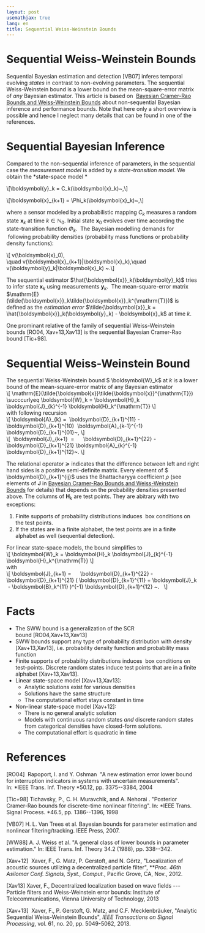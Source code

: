 ```yaml
---
layout: post
usemathjax: true
lang: en
title: Sequential Weiss-Weinstein Bounds
---
```


# Sequential Weiss-Weinstein Bounds

Sequential Bayesian estimation and detection \[VB07\] inferes temporal evolving *states* in contrast to non-evolving parameters. The sequential Weiss-Weinstein bound is a lower bound on the mean-square-error matrix of *any* Bayesian estimator. This article is based on  [Bayesian Cramer-Rao Bounds and Weiss-Weinstein Bounds](node/200) about non-sequential Bayesian inference and performance bounds. Note that here only a short overview is possible and hence I neglect many details that can be found in one of the references. 

# Sequential Bayesian Inference

Compared to the non-sequential inference of parameters, in the sequential case the *measurement model* is added by a *state-transition model*. We obtain the *state-space model *

\\\[\\boldsymbol{y}\_k = C_k(\\boldsymbol{x}\_k)\~,\\\]

\\\[\\boldsymbol{x}\_{k+1} = \\Phi_k(\\boldsymbol{x}\_k)\~,\\\]

where a sensor modeled by a probabilistic mapping $C_k$ measures a random state $\boldsymbol{x}_k$ at time $k \in \mathbb{N}_0$. Initial state $\boldsymbol{x}_0$ evolves over time according the state-transition function $\Phi_k$.  The Bayesian modelling demands for  following probability densities (probability mass functions or probability density functions):

\\\[ v(\\boldsymbol{x}\_0), \\quad v(\\boldsymbol{x}\_{k+1}\|\\boldsymbol{x}\_k),\\quad v(\\boldsymbol{y}\_k\|\\boldsymbol{x}\_k) \~.\\\]

The sequential estimator $\hat{\boldsymbol{x}}_k(\boldsymbol{y}_k)$ tries to infer state $\boldsymbol{x}_k$ using measurements $\boldsymbol{y}_k$.  The mean-square-error matrix $\mathrm{E}(\tilde{\boldsymbol{x}}_k\tilde{\boldsymbol{x}}_k^{\mathrm{T}})$ is defined as the *estimation error* $\tilde{\boldsymbol{x}}_k = \hat{\boldsymbol{x}}_k(\boldsymbol{y}_k) - \boldsymbol{x}_k$ at time $k$.

One prominant relative of the family of sequential Weiss-Weinstein bounds \[RO04, Xav+13,Xav13\] is the sequential Bayesian Cramer-Rao bound \[Tic+98\].

# Sequential Weiss-Weinstein Bound

The sequential Weiss-Weinstein bound \$ \\boldsymbol{W}\_k\$ at $k$ is a lower bound of the mean-square-error matrix of any Bayesian estimator \
\\\[ \\mathrm{E}(\\tilde{\\boldsymbol{x}}\\tilde{\\boldsymbol{x}}^{\\mathrm{T}}) \\succcurlyeq \\boldsymbol{W}\_k = \\boldsymbol{H}\_k \\boldsymbol{J}\_{k}^{-1} \\boldsymbol{H}\_k^{\\mathrm{T}} \\\]\
with following recursion\
\\\[ \\boldsymbol{A}\_{k} =  \\boldsymbol{D}\_{k+1}^{11} - \\boldsymbol{D}\_{k+1}^{10}  \\boldsymbol{A}\_{k-1}^{-1} \\boldsymbol{D}\_{k+1}^{01}\~, \\\]\
\\\[  \\boldsymbol{J}\_{k+1}  =      \\boldsymbol{D}\_{k+1}^{22} - \\boldsymbol{D}\_{k+1}^{21} \\boldsymbol{A}\_{k}^{-1} \\boldsymbol{D}\_{k+1}^{12}\~. \\\]    

The relational operator $\succcurlyeq$ indicates that the difference between left and right hand sides is a positive semi-definite matrix. Every element of \$ \\boldsymbol{D}\_{k+1}^{ij}\$ uses the Bhattacharyya coefficient $\rho$ (see elements of $\boldsymbol{J}$ in [Bayesian Cramer-Rao Bounds and Weiss-Weinstein Bounds](node/200) for details) that depends on the probability densities presented above. The columns of $\boldsymbol{H}_k$ are test points. They are abitrary with two exceptions:

1.  Finite supports of probability distributions induces  box conditions on the test points. 
2.  If the states are in a finite alphabet, the test points are in a finite alphabet as well (sequential detection). 

For linear state-space models, the bound simplifies to \
\\\[ \\boldsymbol{W}\_k = \\boldsymbol{H}\_k \\boldsymbol{J}\_{k}^{-1} \\boldsymbol{H}\_k^{\\mathrm{T}} \\\] \
with\
\\\[ \\boldsymbol{J}\_{k+1} =      \\boldsymbol{D}\_{k+1}^{22} - \\boldsymbol{D}\_{k+1}^{21} ( \\boldsymbol{D}\_{k+1}^{11} + \\boldsymbol{J}\_k  - \\boldsymbol{B}\_k^{11} )^{-1} \\boldsymbol{D}\_{k+1}^{12} \~.   \\\]

# Facts

-   The SWW bound is a generalization of the SCR bound \[RO04,Xav+13,Xav13\]
-   SWW bounds support any type of probability distribution with density \[Xav+13,Xav13\], i.e. probability density function and probability mass function 
-   Finite supports of probability distributions induces  box conditions on test-points. Discrete random states induce test points that are in a finite alphabet \[Xav+13,Xav13\]. 
-   Linear state-space model \[Xav+13,Xav13\]: 
    -   Analytic solutions exist for various densities 
    -   Solutions have the same structure 
    -   The computational effort stays constant in time
-   Non-linear state-space model \[Xav+12\]: 
    -   There is no general analytic solution 
    -   Models with continuous random states *and* discrete random states from categorical densities have closed-form solutions. 
    -   The computational effort is quadratic in time

# References

\[RO04\]  Rapoport, I. and Y. Oshman  "A new estimation error lower bound for interruption indicators in systems with uncertain measurements". In: *IEEE Trans. Inf. Theory *50.12, pp. 3375--3384, 2004

\[Tic+98\] Tichavsky, P., C. H. Muravchik, and A. Nehorai . "Posterior Cramer-Rao bounds for discrete-time nonlinear filtering". In: *IEEE Trans. Signal Process. *46.5, pp. 1386--1396, 1998

\[VB07\] H. L. Van Trees et al. Bayesian bounds for parameter estimation and nonlinear filtering/tracking. IEEE Press, 2007.

\[WW88\] A. J. Weiss et al. "A general class of lower bounds in parameter estimation." In: IEEE Trans. Inf. Theory 34.2 (1988), pp. 338--342. 

\[Xav+12\]  Xaver, F., G. Matz, P. Gerstoft, and N. Görtz, "Localization of acoustic sources utilizing a decentralized particle filter", ***Proc. 46th Asilomar Conf. Signals, Syst., Comput.*, Pacific Grove, CA, Nov., 2012.

\[Xav13\] Xaver, F., Decentralized localization based on wave fields --- Particle filters and Weiss-Weinstein error bounds: Institute of Telecommunications, Vienna University of Technology, 2013

\[Xav+13\]  Xaver, F., P. Gerstoft, G. Matz, and C.F. Mecklenbräuker, "Analytic Sequential Weiss-Weinstein Bounds", *IEEE Transactions on Signal Processing*, vol. 61, no. 20, pp. 5049-5062, 2013.

